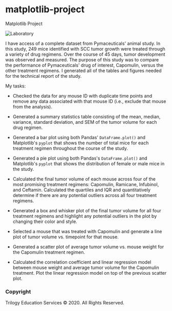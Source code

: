 # matplotlib-project
Matplotlib Project

![Laboratory](Images/Laboratory.jpg)

I have access of a complete dataset from Pymaceuticals' animal study. In this study, 249 mice identified with SCC tumor growth were treated through a variety of drug regimens. Over the course of 45 days, tumor development was observed and measured. The purpose of this study was to compare the performance of Pymaceuticals' drug of interest, Capomulin, versus the other treatment regimens. I generated all of the tables and figures needed for the technical report of the study. 

My tasks:

* Checked the data for any mouse ID with duplicate time points and remove any data associated with that mouse ID (i.e., exclude that mouse from the analysis). 

* Generated a summary statistics table consisting of the mean, median, variance, standard deviation, and SEM of the tumor volume for each drug regimen.

* Generated a bar plot using both Pandas' `DataFrame.plot()` and Matplotlib's `pyplot` that shows  the number of total mice for each treatment regimen throughout the course of the study.

* Generated a pie plot using both Pandas's `DataFrame.plot()` and Matplotlib's `pyplot` that shows the distribution of female or male mice in the study.

* Calculated the final tumor volume of each mouse across four of the most promising treatment regimens: Capomulin, Ramicane, Infubinol, and Ceftamin. Calculated the quartiles and IQR and quantitatively determine if there are any potential outliers across all four treatment regimens.

* Generated a box and whisker plot of the final tumor volume for all four treatment regimens and highlight any potential outliers in the plot by changing their color and style.

* Selected a mouse that was treated with Capomulin and generate a line plot of tumor volume vs. timepoint for that mouse.

* Generated a scatter plot of average tumor volume vs. mouse weight for the Capomulin treatment regimen.

* Calculated the correlation coefficient and linear regression model between mouse weight and average tumor volume for the Capomulin treatment. Plot the linear regression model on top of the previous scatter plot.

### Copyright

Trilogy Education Services © 2020. All Rights Reserved.
